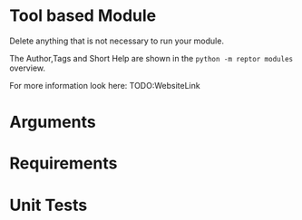 # Tool based Module

Delete anything that is not necessary to run your module.

The Author,Tags and Short Help are shown in the `python -m reptor modules` overview.

For more information look here: TODO:WebsiteLink

# Arguments

# Requirements

# Unit Tests
